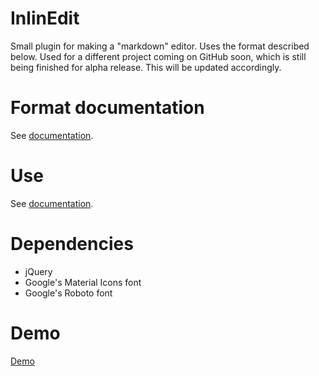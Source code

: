 # InlinEdit

Small plugin for making a "markdown" editor. Uses the format described below. Used for a different project coming on GitHub soon, which is still being finished for alpha release. This will be updated accordingly.

# Format documentation

See [documentation](https://larsgw.github.io/InlinEdit/documentation.html#format).

# Use

See [documentation](https://larsgw.github.io/InlinEdit/documentation.html#plugin).

# Dependencies

* jQuery
* Google's Material Icons font
* Google's Roboto font

# Demo

[Demo](https://larsgw.github.io/InlinEdit/test.html)